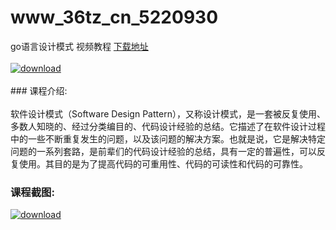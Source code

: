 # www_36tz_cn_5220930
go语言设计模式 视频教程
[下载地址](http://www.36tz.cn/article/5220930 "下载地址")
<br/></br>[![download](http://36tz.cn/muke_img/2021_08_1-75-300x159.png "下载地址")](http://www.36tz.cn/article/5220930 "下载地址")
<br/></br>### 课程介绍:<br/></br>软件设计模式（Software Design Pattern），又称设计模式，是一套被反复使用、多数人知晓的、经过分类编目的、代码设计经验的总结。它描述了在软件设计过程中的一些不断重复发生的问题，以及该问题的解决方案。也就是说，它是解决特定问题的一系列套路，是前辈们的代码设计经验的总结，具有一定的普遍性，可以反复使用。其目的是为了提高代码的可重用性、代码的可读性和代码的可靠性。

### 课程截图:
[![download](http://36tz.cn/muke_img/2021_08_2-74.png "下载地址")](http://www.36tz.cn/article/5220930 "下载地址")
